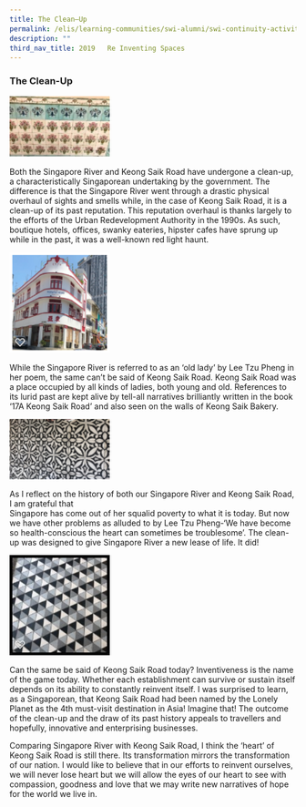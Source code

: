 ```yaml
---
title: The Clean–Up
permalink: /elis/learning-communities/swi-alumni/swi-continuity-activities/the-clean-up/
description: ""
third_nav_title: 2019   Re Inventing Spaces
---
```

### The Clean-Up


<img src="/images/clean1.jpg" 
     style="width:35%">
		 
		 
Both the Singapore River and Keong Saik Road have undergone a clean-up, a characteristically Singaporean undertaking by the government. The difference is that the Singapore River went through a drastic physical overhaul of sights and smells while, in the case of Keong Saik Road, it is a clean-up of its past reputation. This reputation overhaul is thanks largely to the efforts of the Urban Redevelopment Authority in the 1990s. As such, boutique hotels, offices, swanky eateries, hipster cafes have sprung up while in the past, it was a well-known red light haunt. 


<img src="/images/clean2.png" 
     style="width:35%">

While the Singapore River is referred to as an ‘old lady’ by Lee Tzu Pheng in her poem, the same can’t be said of Keong Saik Road. Keong Saik Road was a place occupied by all kinds of ladies, both young and old. References to its lurid past are kept alive by tell-all narratives brilliantly written in the book ‘17A Keong Saik Road’ and also seen on the walls of Keong Saik Bakery.

<img src="/images/clean3a.png" 
     style="width:35%">

As I reflect on the history of both our Singapore River and Keong Saik Road, I am grateful that   
Singapore has come out of her squalid poverty to what it is today. But now we have other problems as alluded to by Lee Tzu Pheng-‘We have become so health-conscious the heart can sometimes be troublesome’. The clean-up was designed to give Singapore River a new lease of life. It did! 

<img src="/images/clean4.jpg" 
     style="width:35%">

Can the same be said of Keong Saik Road today? Inventiveness is the name of the game today. Whether each establishment can survive or sustain itself depends on its ability to constantly reinvent itself. I was surprised to learn, as a Singaporean, that Keong Saik Road had been named by the Lonely Planet as the 4th must-visit destination in Asia! Imagine that! The outcome of the clean-up and the draw of its past history appeals to travellers and hopefully, innovative and enterprising businesses.  
  
Comparing Singapore River with Keong Saik Road, I think the ‘heart’ of Keong Saik Road is still there. Its transformation mirrors the transformation of our nation. I would like to believe that in our efforts to reinvent ourselves, we will never lose heart but we will allow the eyes of our heart to see with compassion, goodness and love that we may write new narratives of hope for the world we live in.